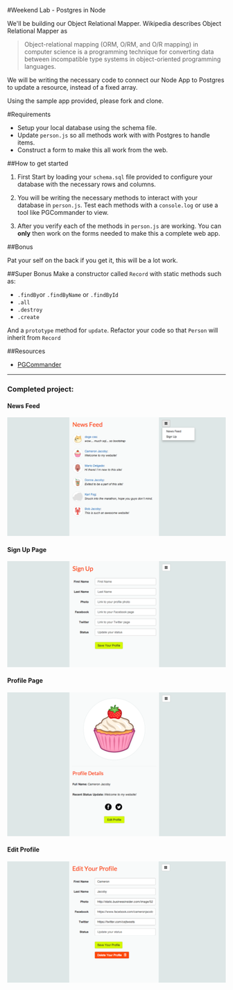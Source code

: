 #Weekend Lab - Postgres in Node

We'll be building our Object Relational Mapper. Wikipedia describes Object Relational Mapper as

> Object-relational mapping (ORM, O/RM, and O/R mapping) in computer science is a programming technique for converting data between incompatible type systems in object-oriented programming languages.

We will be writing the necessary code to connect our Node App to Postgres to update a resource, instead of a fixed array.


Using the sample  app provided, please fork and clone.

#Requirements
* Setup your local database using the schema file.
* Update `person.js` so all methods work with with Postgres to handle items.
* Construct a form to make this all work from the web.


##How to get started

1. First Start by loading your `schema.sql` file provided to configure your database with the necessary rows and columns.

2. You will be writing the necessary methods to interact with your database in `person.js`. Test each methods with a `console.log` or use a tool like PGCommander to view.

3. After you verify each of the methods in `person.js` are working. You can **only** then work on the forms needed to make this a complete web app.


##Bonus

Pat your self on the back if you get it, this will be a lot work.

##Super Bonus
Make a constructor called `Record` with static methods such as:

* `.findBy`or `.findByName` or `.findById`
*  `.all`
*  `.destroy`
*  `.create`

And a `prototype` method for `update`. Refactor your code so that `Person` will inherit from `Record`

##Resources
* [PGCommander](https://eggerapps.at/pgcommander/)


--------------------

### Completed project:

#### News Feed

![ScreenShot](/public/images/screenshot_feed.png)

#### Sign Up Page

![ScreenShot](/public/images/screenshot_new.png)

#### Profile Page

![ScreenShot](/public/images/screenshot_profile.png)

#### Edit Profile

![ScreenShot](/public/images/screenshot_edit.png)




